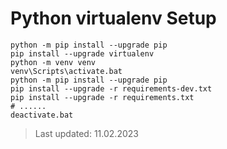 # Python **virtualenv** Setup

```shell
python -m pip install --upgrade pip
pip install --upgrade virtualenv
python -m venv venv
venv\Scripts\activate.bat
python -m pip install --upgrade pip
pip install --upgrade -r requirements-dev.txt
pip install --upgrade -r requirements.txt
# ......
deactivate.bat
```

> Last updated: 11.02.2023
